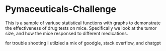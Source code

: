 # Pymaceuticals-Challenge

This is a sample of variuse statistical functions with graphs to demonstrate the effectiveness of drug tests on mice. Specifically we look at the tumor size, and how the mice responsed to different medications.

for trouble shooting I utilzied a mix of goodgle, stack overflow, and chatgpt
